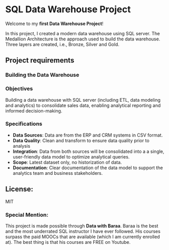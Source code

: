 # SQL Data Warehouse Project

Welcome to my **first Data Warehouse Project**!

In this project, I created a modern data warehouse using SQL server. The Medallion Architecture is the approach used to build the data warehouse. Three layers are created, i.e., Bronze, Silver and Gold.

## Project requirements

### Building the Data Warehouse

### Objectives

Building a data warehouse with SQL server (including ETL, data modeling and analytics) to consolidate sales data, enabling analytical reporting and informed decision-making.

### Specifications
- **Data Sources**: Data are from the ERP and CRM systems in CSV format.
- **Data Quality**: Clean and transform to ensure data quality prior to analysis
- **Integration**: Data from both sources will be consolidated into a a single, user-friendly data model to optimize analytical queries.
- **Scope**: Latest dataset only, no historization of data.
- **Documentation**: Clear documentation of the data model to support the analytics team and business stakeholders.


## License: 

MIT

### Special Mention:

This project is made possible through **Data with Baraa**. Baraa is the best and the most underrated SQL instructor I have ever followed. His courses surpass the paid MOOCs that are available (which I am currently enrolled at). The best thing is that his courses are FREE on Youtube. 
